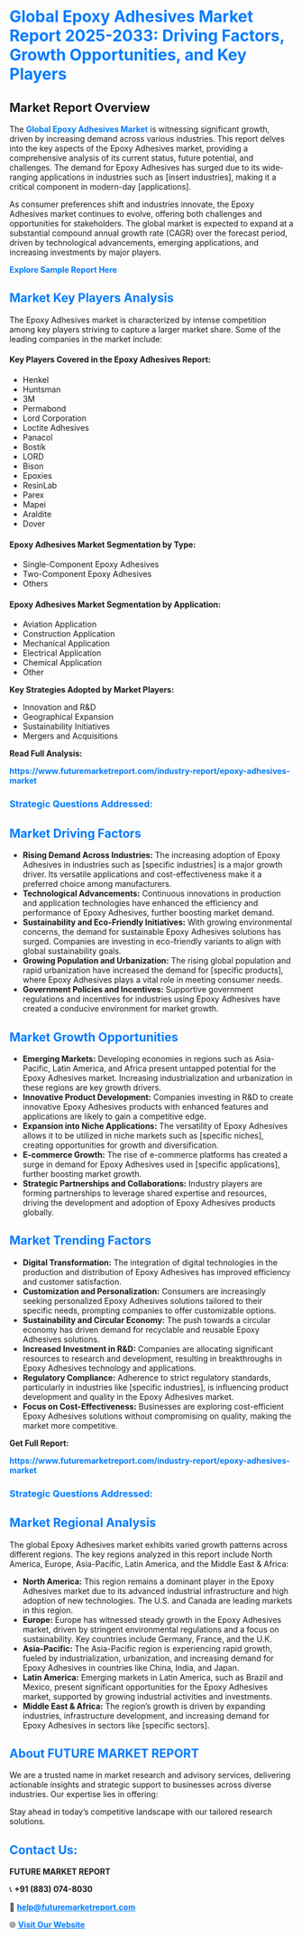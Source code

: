 <h1 style="color: #007BFF;">Global Epoxy Adhesives Market Report 2025-2033: Driving Factors, Growth Opportunities, and Key Players</h1>

<section id="overview">
<h2>Market Report Overview</h2>
<p>The <a href="https://www.futuremarketreport.com/industry-report/epoxy-adhesives-market" style="color: #007BFF; text-decoration: none;"><strong>Global Epoxy Adhesives Market</strong></a> is witnessing significant growth, driven by increasing demand across various industries. This report delves into the key aspects of the Epoxy Adhesives market, providing a comprehensive analysis of its current status, future potential, and challenges. The demand for Epoxy Adhesives has surged due to its wide-ranging applications in industries such as [insert industries], making it a critical component in modern-day [applications].</p>
<p>As consumer preferences shift and industries innovate, the Epoxy Adhesives market continues to evolve, offering both challenges and opportunities for stakeholders. The global market is expected to expand at a substantial compound annual growth rate (CAGR) over the forecast period, driven by technological advancements, emerging applications, and increasing investments by major players.</p>
</section>

<section id="overview">
<p><a href="https://www.futuremarketreport.com/request-sample/reportId=87657" style="color: #007BFF; text-decoration: none;"><strong>Explore Sample Report Here</strong></a></p>
</section>

<section id="key-players">
<h2 style="color: #007BFF;">Market Key Players Analysis</h2>
<p>The Epoxy Adhesives market is characterized by intense competition among key players striving to capture a larger market share. Some of the leading companies in the market include:</p>
<h4>Key Players Covered in the Epoxy Adhesives Report:</h4>
<ul><li>Henkel</li><li>Huntsman</li><li>3M</li><li>Permabond</li><li>Lord Corporation</li><li>Loctite Adhesives</li><li>Panacol</li><li>Bostik</li><li>LORD</li><li>Bison</li><li>Epoxies</li><li>ResinLab</li><li>Parex</li><li>Mapei</li><li>Araldite</li><li>Dover</li></ul>
<h4>Epoxy Adhesives Market Segmentation by Type:</h4>
<ul><li>Single-Component Epoxy Adhesives</li><li>Two-Component Epoxy Adhesives</li><li>Others</li></ul>

<h4>Epoxy Adhesives Market Segmentation by Application:</h4>
<ul><li>Aviation Application</li><li>Construction Application</li><li>Mechanical Application</li><li>Electrical Application</li><li>Chemical Application</li><li>Other</li></ul>
<p><strong>Key Strategies Adopted by Market Players:</strong></p>
<ul>
<li>Innovation and R&D</li>
<li>Geographical Expansion</li>
<li>Sustainability Initiatives</li>
<li>Mergers and Acquisitions</li>
</ul>
</section>

<section>
<p><strong>Read Full Analysis: </strong></p><a href="https://www.futuremarketreport.com/industry-report/epoxy-adhesives-market" style="color: #007BFF; text-decoration: none;"><strong>https://www.futuremarketreport.com/industry-report/epoxy-adhesives-market</strong></a>
<h3 style="color: #007BFF;">Strategic Questions Addressed:</h3>
</section>

<section id="driving-factors">
<h2 style="color: #007BFF;">Market Driving Factors</h2>
<ul>
<li><strong>Rising Demand Across Industries:</strong> The increasing adoption of Epoxy Adhesives in industries such as [specific industries] is a major growth driver. Its versatile applications and cost-effectiveness make it a preferred choice among manufacturers.</li>
<li><strong>Technological Advancements:</strong> Continuous innovations in production and application technologies have enhanced the efficiency and performance of Epoxy Adhesives, further boosting market demand.</li>
<li><strong>Sustainability and Eco-Friendly Initiatives:</strong> With growing environmental concerns, the demand for sustainable Epoxy Adhesives solutions has surged. Companies are investing in eco-friendly variants to align with global sustainability goals.</li>
<li><strong>Growing Population and Urbanization:</strong> The rising global population and rapid urbanization have increased the demand for [specific products], where Epoxy Adhesives plays a vital role in meeting consumer needs.</li>
<li><strong>Government Policies and Incentives:</strong> Supportive government regulations and incentives for industries using Epoxy Adhesives have created a conducive environment for market growth.</li>
</ul>
</section>

<section id="growth-opportunities">
<h2 style="color: #007BFF;">Market Growth Opportunities</h2>
<ul>
<li><strong>Emerging Markets:</strong> Developing economies in regions such as Asia-Pacific, Latin America, and Africa present untapped potential for the Epoxy Adhesives market. Increasing industrialization and urbanization in these regions are key growth drivers.</li>
<li><strong>Innovative Product Development:</strong> Companies investing in R&D to create innovative Epoxy Adhesives products with enhanced features and applications are likely to gain a competitive edge.</li>
<li><strong>Expansion into Niche Applications:</strong> The versatility of Epoxy Adhesives allows it to be utilized in niche markets such as [specific niches], creating opportunities for growth and diversification.</li>
<li><strong>E-commerce Growth:</strong> The rise of e-commerce platforms has created a surge in demand for Epoxy Adhesives used in [specific applications], further boosting market growth.</li>
<li><strong>Strategic Partnerships and Collaborations:</strong> Industry players are forming partnerships to leverage shared expertise and resources, driving the development and adoption of Epoxy Adhesives products globally.</li>
</ul>
</section>

<section id="trending-factors">
<h2 style="color: #007BFF;">Market Trending Factors</h2>
<ul>
<li><strong>Digital Transformation:</strong> The integration of digital technologies in the production and distribution of Epoxy Adhesives has improved efficiency and customer satisfaction.</li>
<li><strong>Customization and Personalization:</strong> Consumers are increasingly seeking personalized Epoxy Adhesives solutions tailored to their specific needs, prompting companies to offer customizable options.</li>
<li><strong>Sustainability and Circular Economy:</strong> The push towards a circular economy has driven demand for recyclable and reusable Epoxy Adhesives solutions.</li>
<li><strong>Increased Investment in R&D:</strong> Companies are allocating significant resources to research and development, resulting in breakthroughs in Epoxy Adhesives technology and applications.</li>
<li><strong>Regulatory Compliance:</strong> Adherence to strict regulatory standards, particularly in industries like [specific industries], is influencing product development and quality in the Epoxy Adhesives market.</li>
<li><strong>Focus on Cost-Effectiveness:</strong> Businesses are exploring cost-efficient Epoxy Adhesives solutions without compromising on quality, making the market more competitive.</li>
</ul>
</section>

<section>
<p><strong>Get Full Report: </strong></p><a href="https://www.futuremarketreport.com/industry-report/epoxy-adhesives-market" style="color: #007BFF; text-decoration: none;"><strong>https://www.futuremarketreport.com/industry-report/epoxy-adhesives-market</strong></a>
<h3 style="color: #007BFF;">Strategic Questions Addressed:</h3>
</section>


<section id="regional-analysis">
<h2 style="color: #007BFF;">Market Regional Analysis</h2>
<p>The global Epoxy Adhesives market exhibits varied growth patterns across different regions. The key regions analyzed in this report include North America, Europe, Asia-Pacific, Latin America, and the Middle East & Africa:</p>
<ul>
<li><strong>North America:</strong> This region remains a dominant player in the Epoxy Adhesives market due to its advanced industrial infrastructure and high adoption of new technologies. The U.S. and Canada are leading markets in this region.</li>
<li><strong>Europe:</strong> Europe has witnessed steady growth in the Epoxy Adhesives market, driven by stringent environmental regulations and a focus on sustainability. Key countries include Germany, France, and the U.K.</li>
<li><strong>Asia-Pacific:</strong> The Asia-Pacific region is experiencing rapid growth, fueled by industrialization, urbanization, and increasing demand for Epoxy Adhesives in countries like China, India, and Japan.</li>
<li><strong>Latin America:</strong> Emerging markets in Latin America, such as Brazil and Mexico, present significant opportunities for the Epoxy Adhesives market, supported by growing industrial activities and investments.</li>
<li><strong>Middle East & Africa:</strong> The region’s growth is driven by expanding industries, infrastructure development, and increasing demand for Epoxy Adhesives in sectors like [specific sectors].</li>
</ul>
</section>

<footer>
<h2 style="color: #007BFF;">About FUTURE MARKET REPORT</h2>
<p>We are a trusted name in market research and advisory services, delivering actionable insights and strategic support to businesses across diverse industries. Our expertise lies in offering:</p>

<p>Stay ahead in today’s competitive landscape with our tailored research solutions.</p>

<h2 style="color: #007BFF;">Contact Us:</h2>
<p><strong>FUTURE MARKET REPORT</strong></p>
<p>📞 <strong>+91 (883) 074-8030</strong></p>
<p>📧 <strong><a href="mailto:help@futuremarketreport.com" style="color: #007BFF;">help@futuremarketreport.com</a></strong></p>
<p>🌐 <strong><a href="https://www.futuremarketreport.com/" style="color: #007BFF;">Visit Our Website</a></strong></p>
</footer>